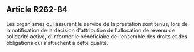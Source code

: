 ## Article R262-84

Les organismes qui assurent le service de la prestation sont tenus, lors de la notification de la décision
d'attribution de l'allocation de revenu de solidarité active, d'informer le bénéficiaire de l'ensemble des droits
et des obligations qui s'attachent à cette qualité.

